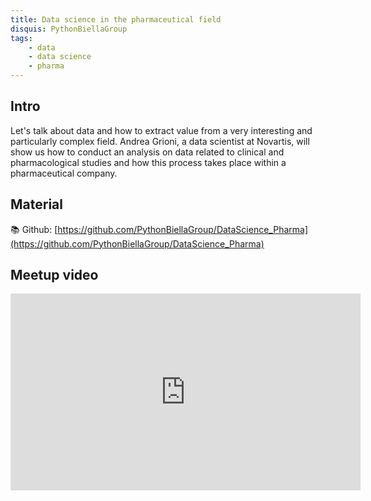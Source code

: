 ```yaml
---
title: Data science in the pharmaceutical field
disquis: PythonBiellaGroup
tags:
    - data
    - data science
    - pharma
---
```

## Intro

Let's talk about data and how to extract value from a very interesting and particularly complex field. Andrea Grioni, a data scientist at Novartis, will show us how to conduct an analysis on data related to clinical and pharmacological studies and how this process takes place within a pharmaceutical company.

## Material
📚 Github: [https://github.com/PythonBiellaGroup/DataScience_Pharma](https://github.com/PythonBiellaGroup/DataScience_Pharma)

## Meetup video
<iframe width="560" height="315" src="https://www.youtube.com/embed/gXccqjug0qA" title="YouTube video player" frameborder="0" allow="accelerometer; autoplay; clipboard-write; encrypted-media; gyroscope; picture-in-picture; web-share" allowfullscreen></iframe>